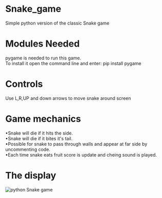 # Snake_game
Simple python version of the classic Snake game

# Modules Needed
pygame is needed to run this game.<br>
To install it open the command line and enter: pip install pygame

# Controls
Use L,R,UP and down arrows to move snake around screen

# Game mechanics
•Snake will die if it hits the side.<br>
•Snake will die if it bites it's tail.<br>
•Possible for snake to pass through walls and appear at far side by uncommenting code.<br>
•Each time snake eats fruit score is update and cheing sound is played.

# The display
![python Snake game](https://i.imgur.com/kx8DmoI.gifv)
